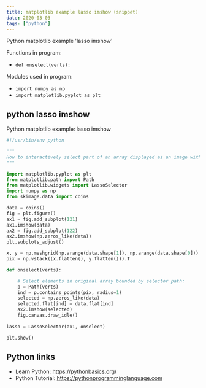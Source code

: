 ```yaml
---
title: matplotlib example lasso imshow (snippet)
date: 2020-03-03
tags: ["python"]
---
```

Python matplotlib example 'lasso imshow'

Functions in program: 
* `def onselect(verts):`

Modules used in program: 
* `import numpy as np`
* `import matplotlib.pyplot as plt`

## python lasso imshow

Python matplotlib example: lasso imshow

```python
#!/usr/bin/env python

"""
How to interactively select part of an array displayed as an image with matplotlib.
"""

import matplotlib.pyplot as plt
from matplotlib.path import Path
from matplotlib.widgets import LassoSelector
import numpy as np
from skimage.data import coins

data = coins()
fig = plt.figure()
ax1 = fig.add_subplot(121)
ax1.imshow(data)
ax2 = fig.add_subplot(122)
ax2.imshow(np.zeros_like(data))
plt.subplots_adjust()

x, y = np.meshgrid(np.arange(data.shape[1]), np.arange(data.shape[0]))
pix = np.vstack((x.flatten(), y.flatten())).T

def onselect(verts):

    # Select elements in original array bounded by selector path:
    p = Path(verts)
    ind = p.contains_points(pix, radius=1)
    selected = np.zeros_like(data)
    selected.flat[ind] = data.flat[ind]
    ax2.imshow(selected)
    fig.canvas.draw_idle()
    
lasso = LassoSelector(ax1, onselect)

plt.show()

```

## Python links

- Learn Python: https://pythonbasics.org/
- Python Tutorial: https://pythonprogramminglanguage.com
